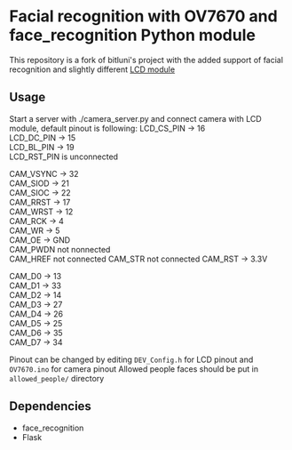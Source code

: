 # Facial recognition with OV7670 and face_recognition Python module
This repository is a fork of bitluni's project with the added support of facial recognition and slightly different 
[LCD module](https://www.waveshare.com/wiki/2.4inch_LCD_Module)

## Usage
Start a server with ./camera_server.py and connect camera with LCD module, default pinout is following:
LCD_CS_PIN -> 16  
LCD_DC_PIN -> 15  
LCD_BL_PIN -> 19  
LCD_RST_PIN is unconnected  

CAM_VSYNC -> 32  
CAM_SIOD -> 21  
CAM_SIOC -> 22  
CAM_RRST -> 17  
CAM_WRST -> 12  
CAM_RCK -> 4  
CAM_WR -> 5  
CAM_OE -> GND  
CAM_PWDN not nonnected  
CAM_HREF not connected
CAM_STR not connected
CAM_RST -> 3.3V 

CAM_D0 -> 13  
CAM_D1 -> 33  
CAM_D2 -> 14  
CAM_D3 -> 27  
CAM_D4 -> 26  
CAM_D5 -> 25  
CAM_D6 -> 35  
CAM_D7 -> 34  

Pinout can be changed by editing `DEV_Config.h` for LCD pinout and `OV7670.ino` for camera pinout
Allowed people faces should be put in `allowed_people/` directory

## Dependencies
- face_recognition
- Flask

